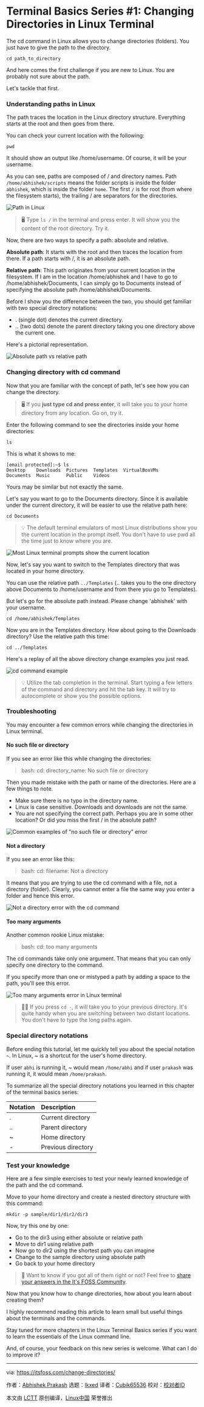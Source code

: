 [#]: subject: "Terminal Basics Series #1: Changing Directories in Linux Terminal"
[#]: via: "https://itsfoss.com/change-directories/"
[#]: author: "Abhishek Prakash https://itsfoss.com/author/abhishek/"
[#]: collector: "lkxed"
[#]: translator: "Cubik65536"
[#]: reviewer: " "
[#]: publisher: " "
[#]: url: " "

Terminal Basics Series #1: Changing Directories in Linux Terminal
======

The cd command in Linux allows you to change directories (folders). You just have to give the path to the directory.

```
cd path_to_directory
```

And here comes the first challenge if you are new to Linux. You are probably not sure about the path.

Let's tackle that first.

### Understanding paths in Linux

The path traces the location in the Linux directory structure. Everything starts at the root and then goes from there.

You can check your current location with the following:

```
pwd
```

It should show an output like /home/username. Of course, it will be your username.

As you can see, paths are composed of / and directory names. Path `/home/abhishek/scripts` means the folder scripts is inside the folder `abhishek`, which is inside the folder `home`. The first `/` is for root (from where the filesystem starts), the trailing / are separators for the directories.

![Path in Linux][1]

> 🖥️ Type `ls /` in the terminal and press enter. It will show you the content of the root directory. Try it.

Now, there are two ways to specify a path: absolute and relative.

**Absolute path**: It starts with the root and then traces the location from there. If a path starts with /, it is an absolute path.

**Relative path**: This path originates from your current location in the filesystem. If I am in the location /home/abhishek and I have to go to /home/abhishek/Documents, I can simply go to Documents instead of specifying the absolute path /home/abhishek/Documents.

Before I show you the difference between the two, you should get familiar with two special directory notations:

- . (single dot) denotes the current directory.
- .. (two dots) denote the parent directory taking you one directory above the current one.

Here's a pictorial representation.

![Absolute path vs relative path][2]

### Changing directory with cd command

Now that you are familiar with the concept of path, let's see how you can change the directory.

> 🖥️ If you **just type cd and press enter**, it will take you to your home directory from any location. Go on, try it.

Enter the following command to see the directories inside your home directories:

```
ls
```

This is what it shows to me:

```
[email protected]:~$ ls
Desktop    Downloads  Pictures  Templates  VirtualBoxVMs
Documents  Music      Public    Videos
```

Yours may be similar but not exactly the same.

Let's say you want to go to the Documents directory. Since it is available under the current directory, it will be easier to use the relative path here:

```
cd Documents
```

> 💡 The default terminal emulators of most Linux distributions show you the current location in the prompt itself. You don't have to use pwd all the time just to know where you are.

![Most Linux terminal prompts show the current location][3]

Now, let's say you want to switch to the Templates directory that was located in your home directory.

You can use the relative path `../Templates` (.. takes you to the one directory above Documents to /home/username and from there you go to Templates).

But let's go for the absolute path instead. Please change 'abhishek' with your username.

```
cd /home/abhishek/Templates
```

Now you are in the Templates directory. How about going to the Downloads directory? Use the relative path this time:

```
cd ../Templates
```

Here's a replay of all the above directory change examples you just read.

![cd command example][4]

> 💡 Utilize the tab completion in the terminal. Start typing a few letters of the command and directory and hit the tab key. It will try to autocomplete or show you the possible options. 

### Troubleshooting

You may encounter a few common errors while changing the directories in Linux terminal.

#### No such file or directory

If you see an error like this while changing the directories:

> bash: cd: directory_name: No such file or directory

Then you made mistake with the path or name of the directories. Here are a few things to note.

- Make sure there is no typo in the directory name.
- Linux is case sensitive. Downloads and downloads are not the same.
- You are not specifying the correct path. Perhaps you are in some other location? Or did you miss the first / in the absolute path?

![Common examples of "no such file or directory" error][5]

#### Not a directory

If you see an error like this:

> bash: cd: filename: Not a directory

It means that you are trying to use the cd command with a file, not a directory (folder). Clearly, you cannot enter a file the same way you enter a folder and hence this error.

![Not a directory error with the cd command][6]

#### Too many arguments

Another common rookie Linux mistake:

> bash: cd: too many arguments

The cd commands take only one argument. That means that you can only specify one directory to the command.

If you specify more than one or mistyped a path by adding a space to the path, you'll see this error.

![Too many arguments error in Linux terminal][7]

> 🏋🏻 If you press `cd -`, it will take you to your previous directory. It's quite handy when you are switching between two distant locations. You don't have to type the long paths again.

### Special directory notations

Before ending this tutorial, let me quickly tell you about the special notation `~`. In Linux, ~ is a shortcut for the user's home directory.

If user `abhi` is running it, ~ would mean `/home/abhi` and if user `prakash` was running it, it would mean `/home/prakash`.

To summarize all the special directory notations you learned in this chapter of the terminal basics series:

| Notation | Description |
| :- | :- |
| . | Current directory |
| .. | Parent directory |
| ~ | Home directory |
| - | Previous directory |

### Test your knowledge

Here are a few simple exercises to test your newly learned knowledge of the path and the cd command.

Move to your home directory and create a nested directory structure with this command:

```
mkdir -p sample/dir1/dir2/dir3
```

Now, try this one by one:

- Go to the dir3 using either absolute or relative path
- Move to dir1 using relative path
- Now go to dir2 using the shortest path you can imagine
- Change to the sample directory using absolute path
- Go back to your home directory

> 🔑 Want to know if you got all of them right or not? Feel free to [share your answers in the It's FOSS Community][8].

Now that you know how to change directories, how about you learn about creating them?

I highly recommend reading this article to learn small but useful things about the terminals and the commands.

Stay tuned for more chapters in the Linux Terminal Basics series if you want to learn the essentials of the Linux command line.

And, of course, your feedback on this new series is welcome. What can I do to improve it?

--------------------------------------------------------------------------------

via: https://itsfoss.com/change-directories/

作者：[Abhishek Prakash][a]
选题：[lkxed][b]
译者：[Cubik65536](https://github.com/Cubik65536)
校对：[校对者ID](https://github.com/校对者ID)

本文由 [LCTT](https://github.com/LCTT/TranslateProject) 原创编译，[Linux中国](https://linux.cn/) 荣誉推出

[a]: https://itsfoss.com/author/abhishek/
[b]: https://github.com/lkxed/
[1]: https://itsfoss.com/content/images/2023/02/path-linux.webp
[2]: https://itsfoss.com/content/images/2023/02/absolute-and-relative-path.png
[3]: https://itsfoss.com/content/images/2023/02/linux-terminal-prompt.png
[4]: https://itsfoss.com/content/images/2023/02/cd-command-example.svg
[5]: https://itsfoss.com/content/images/2023/02/common-errors-with-cd.png
[6]: https://itsfoss.com/content/images/2023/02/not-a-directory-error-linux.png
[7]: https://itsfoss.com/content/images/2023/02/too-many-arguments.png
[8]: https://itsfoss.community/t/exercise-in-changing-directories-in-linux-terminal/10177?ref=its-foss
